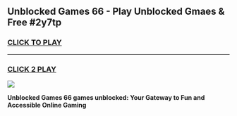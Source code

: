 
## Unblocked Games 66 - Play Unblocked Gmaes & Free #2y7tp
<h3>
<a href="https://premium.freeplayer.one?title=Unblocked_Games_66&ref=03M">CLICK TO PLAY</a></h3>
<hr>

<h3>
<a href="https://premium.freeplayer.one?title=Unblocked_Games_66&ref=03M">CLICK 2 PLAY</a>
  
</h3>

<a href="https://premium.freeplayer.one?title=Unblocked_Games_66&ref=03M"><img src="https://clearcache.store/games.png"></a>


**Unblocked Games 66 games unblocked: Your Gateway to Fun and Accessible Online Gaming**
